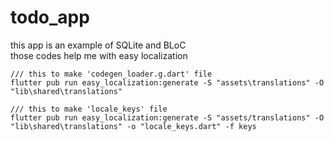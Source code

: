 # todo_app

this app is an example of SQLite and BLoC
<br>
those codes help me with easy localization 

```
/// this to make 'codegen_loader.g.dart' file
flutter pub run easy_localization:generate -S "assets\translations" -O "lib\shared\translations"

/// this to make 'locale_keys' file
flutter pub run easy_localization:generate -S "assets/translations" -O "lib\shared\translations" -o "locale_keys.dart" -f keys

```